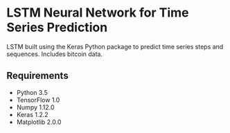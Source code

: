 # LSTM Neural Network for Time Series Prediction

LSTM built using the Keras Python package to predict time series steps and sequences. 
Includes bitcoin data.

## Requirements

* Python 3.5
* TensorFlow 1.0
* Numpy 1.12.0
* Keras 1.2.2
* Matplotlib 2.0.0